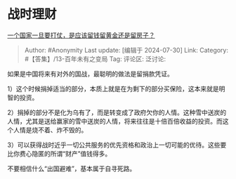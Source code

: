 # 战时理财
[一个国家一旦要打仗，是应该留钱留黄金还是留房子？](https://www.zhihu.com/question/659054998/answer/3576912892)

> Author: #Anonymity
> Last update: [编辑于 2024-07-30]
> Link:
> Category: #【答集】/13-百年未有之变局 
> Tag: 
> 评论区:
> 泛讨论:

如果是中国将来有对外的国战，最聪明的做法是留捐款凭证。

1）这个时候捐掉适当的部分，本质上就是在为剩下的部分买保险，这本来就是明智的投资。

2）捐掉的部分不是化为乌有了，而是转变成了政府欠你的人情。这种雪中送炭的人情，尤其是送给赢家的雪中送炭的人情，将来往往是十倍百倍收益的投资。而这个人情是烧不着、炸不毁的。

3）可以获得战时近乎一切公共服务的优先资格和政治上一切可能的优待。这些要比你费心隐匿的所谓“财产”值钱得多。

不要相信什么“出国避难”，基本属于自寻死路。
